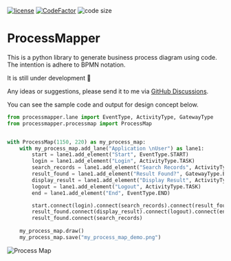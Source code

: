 [![license](https://img.shields.io/badge/license-mit-brightgreen.svg?style=plastic)](https://en.wikipedia.org/wiki/MIT_License)
[![CodeFactor](https://www.codefactor.io/repository/github/csgoh/processmapper/badge?style=plastic)](https://www.codefactor.io/repository/github/csgoh/processmapper)
![code size](https://img.shields.io/github/languages/code-size/csgoh/processmapper?style=plastic)

# ProcessMapper

This is a python library to generate business process diagram using code. The intention is adhere to BPMN notation.

It is still under development :construction:

Any ideas or suggestions, please send it to me via [GitHub Discussions](https://github.com/csgoh/processmapper/discussions).

You can see the sample code and output for design concept below.

```python
from processmapper.lane import EventType, ActivityType, GatewayType
from processmapper.processmap import ProcessMap


with ProcessMap(1150, 220) as my_process_map:
    with my_process_map.add_lane("Application \nUser") as lane1:
        start = lane1.add_element("Start", EventType.START)
        login = lane1.add_element("Login", ActivityType.TASK)
        search_records = lane1.add_element("Search Records", ActivityType.TASK)
        result_found = lane1.add_element("Result Found?", GatewayType.EXCLUSIVE)
        display_result = lane1.add_element("Display Result", ActivityType.TASK)
        logout = lane1.add_element("Logout", ActivityType.TASK)
        end = lane1.add_element("End", EventType.END)

        start.connect(login).connect(search_records).connect(result_found)
        result_found.connect(display_result).connect(logout).connect(end)
        result_found.connect(search_records)
      
    my_process_map.draw()
    my_process_map.save("my_process_map_demo.png")
```

![Process Map](https://github.com/csgoh/processmapper/blob/main/my_process_map_demo.png)
